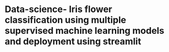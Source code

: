 # Data-science- Iris flower classification using multiple supervised machine learning models and deployment using streamlit 
